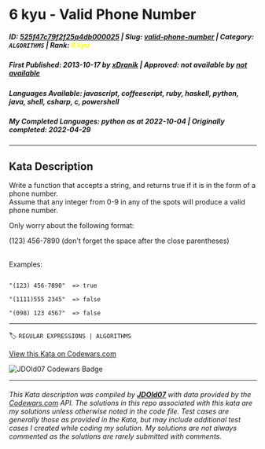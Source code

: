 # 6 kyu - Valid Phone Number

##### **ID**: [525f47c79f2f25a4db000025](https://www.codewars.com/kata/525f47c79f2f25a4db000025) | **Slug**: [valid-phone-number](https://www.codewars.com/kata/525f47c79f2f25a4db000025) | **Category**: `ALGORITHMS` | **Rank**: <span style="color:yellow">6 kyu</span>

##### **First Published**: 2013-10-17 ***by*** [xDranik](https://www.codewars.com/users/xDranik) | **Approved**: *not available* ***by*** [*not available*](*https://www.codewars.com*)

##### **Languages Available**: javascript, coffeescript, ruby, haskell, python, java, shell, csharp, c, powershell

##### **My Completed Languages**: python ***as at*** 2022-10-04 | **Originally completed**: 2022-04-29

---

## Kata Description


Write a function that accepts a string, and returns true if it is in the form of a phone number. <br/>Assume that any integer from 0-9 in any of the spots will produce a valid phone number.<br/>



Only worry about the following format:<br/>

(123) 456-7890   (don't forget the space after the close parentheses) <br/> <br/>

Examples:



```

"(123) 456-7890"  => true

"(1111)555 2345"  => false

"(098) 123 4567"  => false

```



---


🏷 `REGULAR EXPRESSIONS | ALGORITHMS`


[View this Kata on Codewars.com](https://www.codewars.com/kata/525f47c79f2f25a4db000025)

![](https://www.codewars.com/users/jdold07/badges/large "JDOld07 Codewars Badge")

---

###### *This Kata description was compiled by [**JDOld07**](https://tpstech.dev) with data provided by the [Codewars.com](https://www.codewars.com) API.  The solutions in this repo associated with this kata are my solutions unless otherwise noted in the code file.  Test cases are generally those as provided in the Kata, but may include additional test cases I created while coding my solution.  My solutions are not always commented as the solutions are rarely submitted with comments.*
